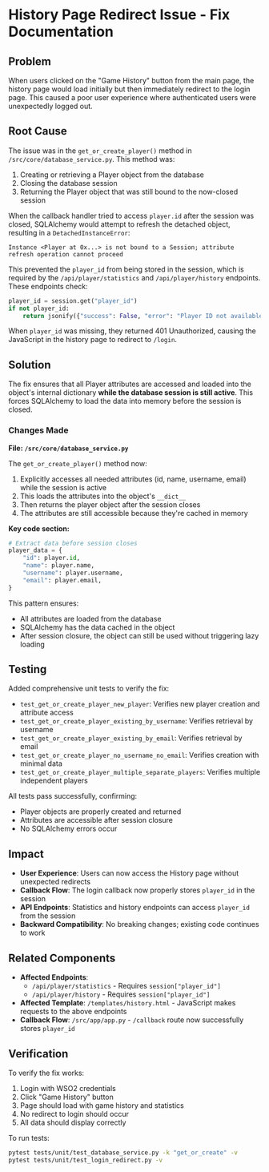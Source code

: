 # History Page Redirect Issue - Fix Documentation

## Problem
When users clicked on the "Game History" button from the main page, the history page would load initially but then immediately redirect to the login page. This caused a poor user experience where authenticated users were unexpectedly logged out.

## Root Cause
The issue was in the `get_or_create_player()` method in `/src/core/database_service.py`. This method was:

1. Creating or retrieving a Player object from the database
2. Closing the database session
3. Returning the Player object that was still bound to the now-closed session

When the callback handler tried to access `player.id` after the session was closed, SQLAlchemy would attempt to refresh the detached object, resulting in a `DetachedInstanceError`:
```
Instance <Player at 0x...> is not bound to a Session; attribute refresh operation cannot proceed
```

This prevented the `player_id` from being stored in the session, which is required by the `/api/player/statistics` and `/api/player/history` endpoints. These endpoints check:
```python
player_id = session.get("player_id")
if not player_id:
    return jsonify({"success": False, "error": "Player ID not available"}), 401
```

When `player_id` was missing, they returned 401 Unauthorized, causing the JavaScript in the history page to redirect to `/login`.

## Solution
The fix ensures that all Player attributes are accessed and loaded into the object's internal dictionary **while the database session is still active**. This forces SQLAlchemy to load the data into memory before the session is closed.

### Changes Made
**File: `/src/core/database_service.py`**

The `get_or_create_player()` method now:
1. Explicitly accesses all needed attributes (id, name, username, email) while the session is active
2. This loads the attributes into the object's `__dict__` 
3. Then returns the player object after the session closes
4. The attributes are still accessible because they're cached in memory

**Key code section:**
```python
# Extract data before session closes
player_data = {
    "id": player.id,
    "name": player.name,
    "username": player.username,
    "email": player.email,
}
```

This pattern ensures:
- All attributes are loaded from the database
- SQLAlchemy has the data cached in the object
- After session closure, the object can still be used without triggering lazy loading

## Testing
Added comprehensive unit tests to verify the fix:
- `test_get_or_create_player_new_player`: Verifies new player creation and attribute access
- `test_get_or_create_player_existing_by_username`: Verifies retrieval by username
- `test_get_or_create_player_existing_by_email`: Verifies retrieval by email
- `test_get_or_create_player_no_username_no_email`: Verifies creation with minimal data
- `test_get_or_create_player_multiple_separate_players`: Verifies multiple independent players

All tests pass successfully, confirming:
- Player objects are properly created and returned
- Attributes are accessible after session closure
- No SQLAlchemy errors occur

## Impact
- **User Experience**: Users can now access the History page without unexpected redirects
- **Callback Flow**: The login callback now properly stores `player_id` in the session
- **API Endpoints**: Statistics and history endpoints can access `player_id` from the session
- **Backward Compatibility**: No breaking changes; existing code continues to work

## Related Components
- **Affected Endpoints**:
  - `/api/player/statistics` - Requires `session["player_id"]`
  - `/api/player/history` - Requires `session["player_id"]`
- **Affected Template**: `/templates/history.html` - JavaScript makes requests to the above endpoints
- **Callback Flow**: `/src/app/app.py` - `/callback` route now successfully stores `player_id`

## Verification
To verify the fix works:
1. Login with WSO2 credentials
2. Click "Game History" button
3. Page should load with game history and statistics
4. No redirect to login should occur
5. All data should display correctly

To run tests:
```bash
pytest tests/unit/test_database_service.py -k "get_or_create" -v
pytest tests/unit/test_login_redirect.py -v
```
